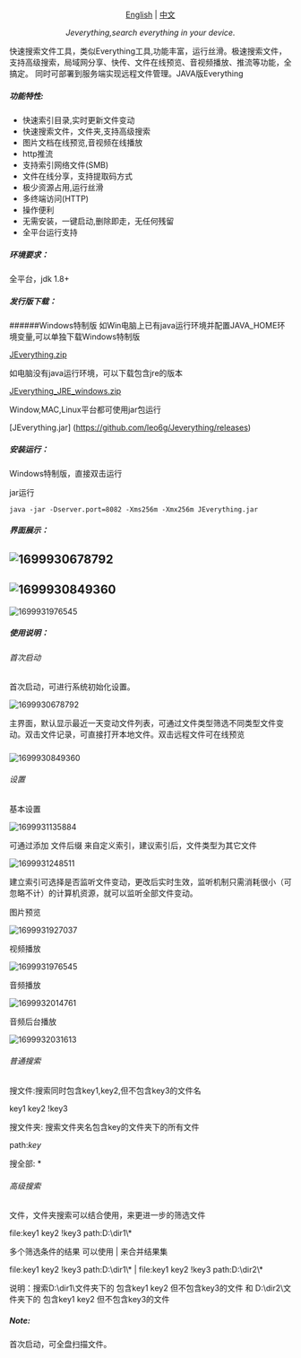 <p align="center">
    <br> <a href="README-EN.md">English</a>  | <a href="README.md">中文</a>
</p>
<p align="center">
    <em>Jeverything,search everything in your device.</em>
</p>


快速搜索文件工具，类似Everything工具,功能丰富，运行丝滑。极速搜索文件，支持高级搜索，局域网分享、快传、文件在线预览、音视频播放、推流等功能，全搞定。
同时可部署到服务端实现远程文件管理。JAVA版Everything

##### 功能特性:

- 快速索引目录,实时更新文件变动
- 快速搜索文件，文件夹,支持高级搜索
- 图片文档在线预览,音视频在线播放
- http推流
- 支持索引网络文件(SMB)
- 文件在线分享，支持提取码方式
- 极少资源占用,运行丝滑
- 多终端访问(HTTP)
- 操作便利
- 无需安装，一键启动,删除即走，无任何残留
- 全平台运行支持

##### 环境要求：

全平台，jdk 1.8+

##### 发行版下载：

######Windows特制版
如Win电脑上已有java运行环境并配置JAVA_HOME环境变量,可以单独下载Windows特制版

[JEverything.zip](https://github.com/leo6g/Jeverything/releases)

如电脑没有java运行环境，可以下载包含jre的版本

[JEverything_JRE_windows.zip](https://github.com/leo6g/Jeverything/releases)

Window,MAC,Linux平台都可使用jar包运行

[JEverything.jar] (https://github.com/leo6g/Jeverything/releases)

##### 安装运行：

Windows特制版，直接双击运行

jar运行

```
java -jar -Dserver.port=8082 -Xms256m -Xmx256m JEverything.jar
```



##### 界面展示：

![1699930678792](https://github.com/leo6g/Jeverything/blob/master/README.assets/1699930678792.png)
---------------
![1699930849360](https://github.com/leo6g/Jeverything/blob/master/README.assets/1699930849360.png)
---------------
![1699931976545](https://github.com/leo6g/Jeverything/blob/master/README.assets/1699931976545.png)

##### 使用说明：

###### 首次启动

首次启动，可进行系统初始化设置。

![1699930678792](https://github.com/leo6g/Jeverything/blob/master/README.assets/1699930678792.png)

主界面，默认显示最近一天变动文件列表，可通过文件类型筛选不同类型文件变动。双击文件记录，可直接打开本地文件。双击远程文件可在线预览


##### 

![1699930849360](https://github.com/leo6g/Jeverything/blob/master/README.assets/1699930849360.png)



###### 设置

基本设置

![1699931135884](https://github.com/leo6g/Jeverything/blob/master/README.assets/1699931135884.png)

可通过添加 文件后缀 来自定义索引，建议索引后，文件类型为其它文件

![1699931248511](https://github.com/leo6g/Jeverything/blob/master/README.assets/1699931248511.png)

建立索引可选择是否监听文件变动，更改后实时生效，监听机制只需消耗很小（可忽略不计）的计算机资源，就可以监听全部文件变动。

图片预览

![1699931927037](https://github.com/leo6g/Jeverything/blob/master/README.assets/1699931927037.png)

视频播放

![1699931976545](https://github.com/leo6g/Jeverything/blob/master/README.assets/1699931976545.png)

音频播放

![1699932014761](https://github.com/leo6g/Jeverything/blob/master/README.assets/1699932014761.png)

音频后台播放

![1699932031613](https://github.com/leo6g/Jeverything/blob/master/README.assets/1699932031613.png)



###### 普通搜索

搜文件:搜索同时包含key1,key2,但不包含key3的文件名

key1 key2 !key3  

搜文件夹: 搜索文件夹名包含key的文件夹下的所有文件

path:*key*  

搜全部: * 

###### 高级搜索

文件，文件夹搜索可以结合使用，来更进一步的筛选文件

file:key1 key2 !key3 path:D:\dir1\\*



多个筛选条件的结果  可以使用 | 来合并结果集

file:key1 key2 !key3 path:D:\dir1\\* | file:key1 key2 !key3 path:D:\dir2\\* 

说明：搜索D:\dir1\文件夹下的 包含key1 key2 但不包含key3的文件 和 D:\dir2\文件夹下的 包含key1 key2 但不包含key3的文件

##### Note:
首次启动，可全盘扫描文件。



